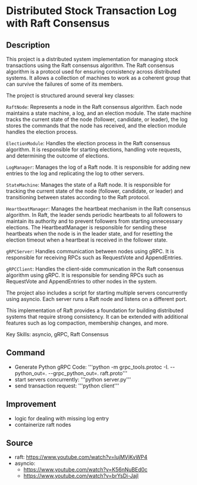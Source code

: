 # Distributed Stock Transaction Log with Raft Consensus

## Description

This project is a distributed system implementation for managing stock transactions using the Raft consensus algorithm. The Raft consensus algorithm is a protocol used for ensuring consistency across distributed systems. It allows a collection of machines to work as a coherent group that can survive the failures of some of its members.

The project is structured around several key classes:

`RaftNode`: Represents a node in the Raft consensus algorithm. Each node maintains a state machine, a log, and an election module. The state machine tracks the current state of the node (follower, candidate, or leader), the log stores the commands that the node has received, and the election module handles the election process.

`ElectionModule`: Handles the election process in the Raft consensus algorithm. It is responsible for starting elections, handling vote requests, and determining the outcome of elections.

`LogManager`: Manages the log of a Raft node. It is responsible for adding new entries to the log and replicating the log to other servers.

`StateMachine`: Manages the state of a Raft node. It is responsible for tracking the current state of the node (follower, candidate, or leader) and transitioning between states according to the Raft protocol.

`HeartbeatManager`: Manages the heartbeat mechanism in the Raft consensus algorithm. In Raft, the leader sends periodic heartbeats to all followers to maintain its authority and to prevent followers from starting unnecessary elections. The HeartbeatManager is responsible for sending these heartbeats when the node is in the leader state, and for resetting the election timeout when a heartbeat is received in the follower state.

`gRPCServer`: Handles communication between nodes using gRPC. It is responsible for receiving RPCs such as RequestVote and AppendEntries.

`gRPCClient`: Handles the client-side communication in the Raft consensus algorithm using gRPC. It is responsible for sending RPCs such as RequestVote and AppendEntries to other nodes in the system. 

The project also includes a script for starting multiple servers concurrently using asyncio. Each server runs a Raft node and listens on a different port.

This implementation of Raft provides a foundation for building distributed systems that require strong consistency. It can be extended with additional features such as log compaction, membership changes, and more.

Key Skills: asyncio, gRPC, Raft Consensus

## Command

- Generate Python gRPC Code: '''python -m grpc_tools.protoc -I. --python_out=. --grpc_python_out=. raft.proto'''
- start servers concurrently: '''python server.py'''
- send transaction request: '''python client'''

## Improvement

- logic for dealing with missing log entry
- containerize raft nodes

## Source

- raft: https://www.youtube.com/watch?v=IujMVjKvWP4
- asyncio:
  - https://www.youtube.com/watch?v=K56nNuBEd0c
  - https://www.youtube.com/watch?v=brYsDi-JajI
